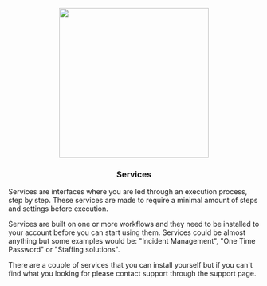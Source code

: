 <p align='center' style='text-align:center; width:100%;' width='100%'>
  <img src="https://www.bosbec.io/res/bosbec_navbar_logo_svg.svg" style='width:300px;' width='300px'/>
</p>


### <center>Services</center>

Services are interfaces where you are led through an execution process, step by step. These services are made to require a minimal amount of steps and settings before execution. 

Services are built on one or more workflows and they need to be installed to your account before you can start using them. Services could be almost anything but some examples would be: "Incident Management", "One Time Password" or "Staffing solutions".

There are a couple of services that you can install yourself but if you can't find what you looking for please contact support through the support page.



